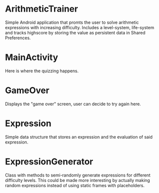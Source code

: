 # ArithmeticTrainer

Simple Android application that promts the user to solve arithmetic expressions with increasing difficulty. Includes a level-system, life-system and tracks highscore by storing the value as persistent data in Shared Preferences.

# MainActivity
Here is where the quizzing happens. 

# GameOver
Displays the "game over" screen, user can decide to try again here. 

# Expression
Simple data structure that stores an expression and the evaluation of said expression.

# ExpressionGenerator
Class with methods to semi-randomly generate expressions for different difficulty levels. 
This could be made more interesting by actually making random expressions instead of using static frames with placeholders.

